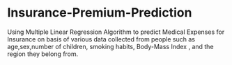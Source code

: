 # Insurance-Premium-Prediction
Using Multiple Linear Regression Algorithm to predict Medical Expenses for Insurance on basis of various data collected from people such as age,sex,number of children, smoking habits, Body-Mass Index , and the region they belong from.
